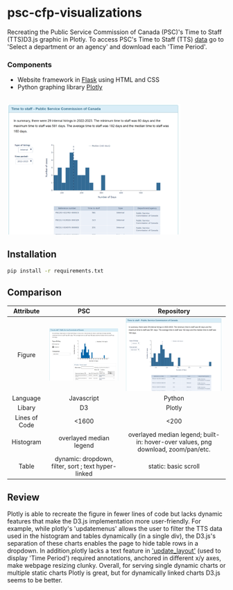 # psc-cfp-visualizations

Recreating the Public Service Commission of Canada (PSC)'s Time to Staff (TTS)D3.js graphic in Plotly. To access PSC's Time to Staff (TTS) [data](/https://www5.psc-cfp.gc.ca/dsad-dsda/time-to-staff/index-en.html) go to 'Select a department or an agency' and download each 'Time Period'.

### Components
- Website framework in [Flask](/https://flask.palletsprojects.com/en/2.3.x/) using HTML and CSS 
- Python graphing library [Plotly](/https://plotly.com/python/)

<br />
<img src="docs\psc-plotly-figure.PNG" alt="drawing" width="400" />

## Installation

```bash
pip install -r requirements.txt
```

## Comparison

Attribute | PSC |  Repository
:-------------------------:|:-------------------------:|:-------------------------:
Figure | <img src="docs\psc-javascript-figure.PNG" alt="drawing" width="400"/> | <img src="docs\psc-plotly-figure.PNG" alt="drawing" width="400"/>
Language | Javascript | Python
Libary | D3 | Plotly
Lines of Code | <1600 | <200
Histogram | overlayed median legend | overlayed median legend; built-in: hover-over values, png download, zoom/pan/etc.
Table | dynamic: dropdown, filter, sort ; text hyper-linked | static: basic scroll


## Review
Plotly is able to recreate the figure in fewer lines of code but lacks dynamic features that make the D3.js implementation more user-friendly. For example, while plotly's 'updatemenus' allows the user to filter the TTS data used in the histogram and tables dynamically (in a single div), the D3.js's separation of these charts enables the page to hide table rows in a dropdown. In addition,plotly lacks a text feature in ['update_layout'](/https://plotly.com/python/reference/layout/updatemenus/) (used to display 'Time Period') required annotations, anchored in different x/y axes, make webpage resizing clunky. Overall, for serving single dynamic charts or multiple static charts Plotly is great, but for dynamically linked charts D3.js seems to be better.


